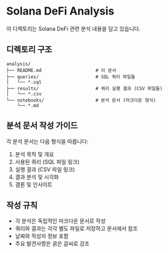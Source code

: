 # Solana DeFi Analysis

이 디렉토리는 Solana DeFi 관련 분석 내용을 담고 있습니다.

## 디렉토리 구조

```
analysis/
├── README.md                    # 이 문서
├── queries/                     # SQL 쿼리 파일들
│   └── *.sql
├── results/                     # 쿼리 실행 결과 (CSV 파일들)
│   └── *.csv
└── notebooks/                   # 분석 문서 (마크다운 형식)
    └── *.md
```

## 분석 문서 작성 가이드

각 분석 문서는 다음 형식을 따릅니다:

1. 분석 목적 및 개요
2. 사용된 쿼리 (SQL 파일 링크)
3. 실행 결과 (CSV 파일 링크)
4. 결과 분석 및 시각화
5. 결론 및 인사이트

## 작성 규칙

- 각 분석은 독립적인 마크다운 문서로 작성
- 쿼리와 결과는 각각 별도 파일로 저장하고 문서에서 참조
- 날짜와 작성자 정보 포함
- 주요 발견사항은 굵은 글씨로 강조 